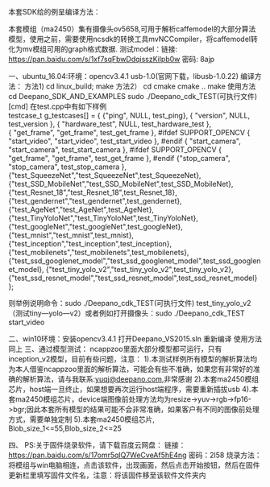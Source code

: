 本套SDK给的例呈编译方法：

本套模组（ma2450）集有摄像头ov5658,可用于解析caffemodel的大部分算法模型，使用之前，需要使用ncsdk的转换工具mvNCCompiler，将caffemodel转化为mv模组可用的graph格式数据.
测试model：链接: https://pan.baidu.com/s/1xf7sqFbwDdqisszKilpb0w 密码: 8ajp


一、ubuntu_16.04:环境：opencv3.4.1 usb-1.0(官网下载，libusb-1.0.22)
编译方法：
方法1)
        cd linux_build;
        make
方法2）
        cd cmake
        cmake ..
        make
使用方法
        cd Deepano_SDK_AND_EXAMPLES
        sudo ./Deepano_cdk_TEST(可执行文件) [cmd]
  在test.cpp中有如下样例      
        testcase_t g_testcases[] =
{
	{"ping", NULL, test_ping},
	{ "version", NULL, test_version },
	{ "hardware_test", NULL, test_hardware_test },	
	{ "get_frame", "get_frame", test_get_frame },
#ifdef SUPPORT_OPENCV
	{ "start_video", "start_video", test_start_video },
#endif
	{ "start_camera", "start_camera", test_start_camera },
#ifdef SUPPORT_OPENCV
	{ "get_frame", "get_frame", test_get_frame },
#endif
	{"stop_camera", "stop_camera", test_stop_camera },
        {"test_SqueezeNet","test_SqueezeNet",test_SqueezeNet},
        {"test_SSD_MobileNet","test_SSD_MobileNet",test_SSD_MobileNet},
        {"test_Resnet_18","test_Resnet_18",test_Resnet_18},
        {"test_gendernet","test_gendernet",test_gendernet},
        {"test_AgeNet","test_AgeNet",test_AgeNet},
        {"test_TinyYoloNet","test_TinyYoloNet",test_TinyYoloNet},
        {"test_googleNet","test_googleNet",test_googleNet},
        {"test_mnist","test_mnist",test_mnist},
        {"test_inception","test_inception",test_inception},
        {"test_mobilenets","test_mobilenets",test_mobilenets},
        {"test_ssd_googlenet_model","test_ssd_googlenet_model",test_ssd_googlenet_model},
        {"test_tiny_yolo_v2","test_tiny_yolo_v2",test_tiny_yolo_v2},
        {"test_ssd_resnet_model","test_ssd_resnet_model",test_ssd_resnet_model}
};

则举例说明命令：sudo ./Deepano_cdk_TEST(可执行文件) test_tiny_yolo_v2 （测试tiny—yolo—v2）或者例如打开摄像头：sudo  ./Deepano_cdk_TEST start_video

二、win10环境：安装opencv3.4.1
        打开Deepano_VS2015.sln
        重新编译
        使用方法同上
三、通过模型测试：
   ncappzoo里面大部分模型都可运行，只有inception_v2模型，目前有些问题，注意：
        1).本测试样例所有模型的解析算法均为本人借鉴ncappzoo里面的解析算法，可能会有些不准确，如果您有非常好的准确的解析算法，请与我联系:yuqj@deepano.com,非常感谢
        2).本套ma2450模组芯片，host端一旦终止，如果想要再次运行host端程序，需要重新插拔usb
        4).本套ma2450模组芯片，device端图像前处理方法均为resize->yuv->rgb->fp16->bgr;因此本套所有模型的结果可能不会非常准确，如果客户有不同的图像前处理方式，需要单独定制
         5).本套ma2450模组芯片, Blob_size_1<=55,Blob_size_2<=25
  
四、 PS:关于固件烧录软件，请下载百度云网盘：
        链接：https://pan.baidu.com/s/17omr5qlQ7WeCveAf5hE4ng 
        密码：2l58
        烧录方法：将模组与win电脑相连，点击该软件，出现画面，然后点击开始按钮，然后在固件更新栏里填写固件文件名，注意：将该固件移至该软件文件夹内


